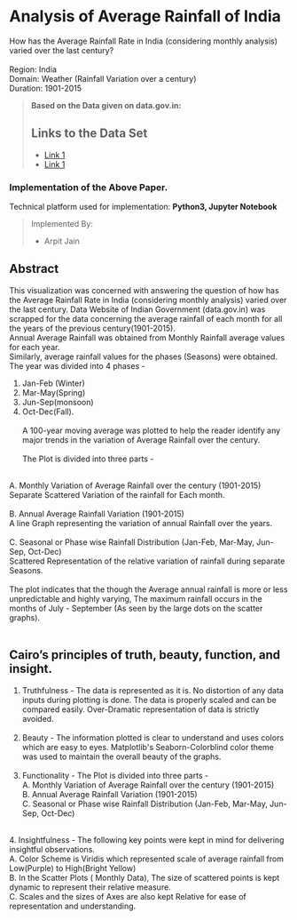 # Analysis of Average Rainfall of India
How has the Average Rainfall Rate in India (considering monthly analysis) varied over the last century? <br><br>
Region: India <br>
Domain: Weather (Rainfall Variation over a century) <br>
Duration: 1901-2015 <br>

> **Based on the Data given on data.gov.in:**
> ## Links to the Data Set
> - [Link 1]( https://drive.google.com/open?id=1IBqmzgD8iDgZZ8jXNVoYX-DE4If-dxjg )
> - [Link 1]( https://data.gov.in/resources/all-india-area-weighted-monthly-seasonal-and-annual-rainfall-mm-1901-2015 )

### Implementation of the Above Paper.
Technical platform used for implementation: **Python3, Jupyter Notebook**

> Implemented By:
> - Arpit Jain

## Abstract
This visualization was concerned with answering the question of how has the Average Rainfall Rate in India (considering monthly analysis) varied over the last century. Data Website of Indian Government (data.gov.in) was scrapped for the data concerning the average rainfall of each month for all the years of the previous century(1901-2015).
<br>
Annual Average Rainfall was obtained from Monthly Rainfall average values for each year. <br>
Similarly, average rainfall values for the phases (Seasons) were obtained. The year was divided into 4 phases - <br>
1. Jan-Feb (Winter) <br>
2. Mar-May(Spring) <br>
3. Jun-Sep(monsoon) <br>
4. Oct-Dec(Fall). <br><br>
A 100-year moving average was plotted to help the reader identify any major trends in the variation of Average Rainfall over the century.
<br><br>
The Plot is divided into three parts - 
<br>
A. Monthly Variation of Average Rainfall over the century (1901-2015) <br>
Separate Scattered Variation of the rainfall for Each month.<br>
<br>
B. Annual Average Rainfall Variation (1901-2015)<br>
A line Graph representing the variation of annual Rainfall over the years.<br>
<br>
C. Seasonal or Phase wise Rainfall Distribution (Jan-Feb, Mar-May, Jun-Sep, Oct-Dec)<br>
Scattered Representation of the relative variation of rainfall during separate Seasons.<br>
<br>
The plot indicates that the though the Average annual rainfall is more or less unpredictable and highly varying, The maximum rainfall occurs in the months of July - September (As seen by the large dots on the scatter graphs). 
<br><br>

## Cairo’s principles of truth, beauty, function, and insight.
1. Truthfulness - The data is represented as it is. No distortion of any data inputs during plotting is done. The data is properly scaled and can be compared easily. Over-Dramatic representation of data is strictly avoided. 
<br><br>
2. Beauty - The information plotted is clear to understand and uses colors which are easy to eyes. Matplotlib's Seaborn-Colorblind color theme was used to maintain the overall beauty of the graphs.
<br><br>
3. Functionality - The Plot is divided into three parts -<br>
A. Monthly Variation of Average Rainfall over the century (1901-2015)<br>
B. Annual Average Rainfall Variation (1901-2015)<br>
C. Seasonal or Phase wise Rainfall Distribution (Jan-Feb, Mar-May, Jun-Sep, Oct-Dec)<br>
<br>
4. Insightfulness - The following key points were kept in mind for delivering insightful observations.<br>
A. Color Scheme is Viridis which represented scale of average rainfall from Low(Purple) to High(Bright Yellow)<br>
B. In the Scatter Plots ( Monthly Data), The size of scattered points is kept dynamic to represent their relative measure.<br>
C. Scales and the sizes of Axes are also kept Relative for ease of representation and understanding.<br>
